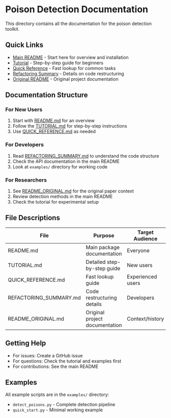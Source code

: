 # Poison Detection Documentation

This directory contains all the documentation for the poison detection toolkit.

## Quick Links

- [Main README](../README.md) - Start here for overview and installation
- [Tutorial](TUTORIAL.md) - Step-by-step guide for beginners
- [Quick Reference](QUICK_REFERENCE.md) - Fast lookup for common tasks
- [Refactoring Summary](REFACTORING_SUMMARY.md) - Details on code restructuring
- [Original README](README_ORIGINAL.md) - Original project documentation

## Documentation Structure

### For New Users

1. Start with [README.md](../README.md) for an overview
2. Follow the [TUTORIAL.md](TUTORIAL.md) for step-by-step instructions
3. Use [QUICK_REFERENCE.md](QUICK_REFERENCE.md) as needed

### For Developers

1. Read [REFACTORING_SUMMARY.md](REFACTORING_SUMMARY.md) to understand the code structure
2. Check the API documentation in the main README
3. Look at `examples/` directory for working code

### For Researchers

1. See [README_ORIGINAL.md](README_ORIGINAL.md) for the original paper context
2. Review detection methods in the main README
3. Check the tutorial for experimental setup

## File Descriptions

| File | Purpose | Target Audience |
|------|---------|----------------|
| README.md | Main package documentation | Everyone |
| TUTORIAL.md | Detailed step-by-step guide | New users |
| QUICK_REFERENCE.md | Fast lookup guide | Experienced users |
| REFACTORING_SUMMARY.md | Code restructuring details | Developers |
| README_ORIGINAL.md | Original project documentation | Context/history |

## Getting Help

- For issues: Create a GitHub issue
- For questions: Check the tutorial and examples first
- For contributions: See the main README

## Examples

All example scripts are in the `examples/` directory:
- `detect_poisons.py` - Complete detection pipeline
- `quick_start.py` - Minimal working example
